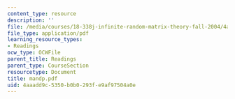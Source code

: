 ```yaml
---
content_type: resource
description: ''
file: /media/courses/18-338j-infinite-random-matrix-theory-fall-2004/4aaadd9c5350b0b0293fe9af97504a0e_mandp.pdf
file_type: application/pdf
learning_resource_types:
- Readings
ocw_type: OCWFile
parent_title: Readings
parent_type: CourseSection
resourcetype: Document
title: mandp.pdf
uid: 4aaadd9c-5350-b0b0-293f-e9af97504a0e
---
```

